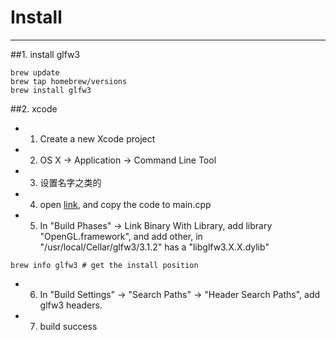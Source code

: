 # Install
---

##1. install glfw3
```
brew update
brew tap homebrew/versions
brew install glfw3
```

##2. xcode
+ 1. Create a new Xcode project
+ 2. OS X -> Application -> Command Line Tool
+ 3. 设置名字之类的
+ 4. open [link](http://www.glfw.org/docs/latest/quick.html#quick_init_term), and copy the code to main.cpp
+ 5. In "Build Phases" -> Link Binary With Library, add library "OpenGL.framework", and add other, in "/usr/local/Cellar/glfw3/3.1.2" has a "libglfw3.X.X.dylib"
```
brew info glfw3 # get the install position
```
+ 6. In "Build Settings" -> "Search Paths" -> "Header Search Paths", add glfw3 headers.
+ 7. build success
